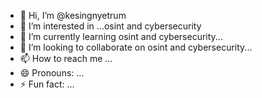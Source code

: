 - 👋 Hi, I’m @kesingnyetrum
- 👀 I’m interested in ...osint and cybersecurity
- 🌱 I’m currently learning osint and cybersecurity...
- 💞️ I’m looking to collaborate on osint and cybersecurity...
- 📫 How to reach me ...
- 😄 Pronouns: ...
- ⚡ Fun fact: ...

<!---
kesingnyetrum/kesingnyetrum is a ✨ special ✨ repository because its `README.md` (this file) appears on your GitHub profile.
You can click the Preview link to take a look at your changes.
--->
